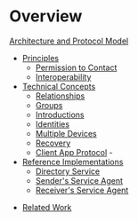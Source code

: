 # Overview

[Architecture and Protocol Model](architecture-overview.md)
- [Principles]()
	- [Permission to Contact](principles-permission.md)
	- [Interoperability](interoperability.md)
- [Technical Concepts]()
	- [Relationships](relationships.md)
	- [Groups](groups.md)
	- [Introductions](introductions.md)
	- [Identities](identities.md)
	- [Multiple Devices](devices.md)
	- [Recovery](recovery.md)
	- [Client App Protocol](client-protocol.md) - 
- [Reference Implementations](reference-implementations.md)
	- [Directory Service](reference/directory-service.md)
	- [Sender's Service Agent](reference/sending-service.md)
	- [Receiver's Service Agent](reference/receiving-service.md)
<!-- - [Privacy Analysis]() -->
- [Related Work](related-work.md)